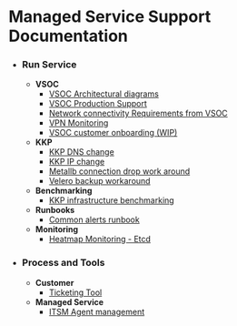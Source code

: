 # Managed Service Support Documentation

+ ### Run Service
  * **VSOC**
    - [VSOC Architectural diagrams](/docs/VSOC%20Production%20Support/VSOC%20Architecture%20Documentation.docx)
    - [VSOC Production Support](/docs/VSOC%20Production%20Support/VSOC-Production-Support.md)
    - [Network connectivity Requirements from VSOC](#Network-connectivity-diagrams)
    - [VPN Monitoring](/docs/VSOC%20Production%20Support/VPN%20monitoring.docx)
    - [VSOC customer onboarding (WIP)](https://github.com/jacmathew/benchmarking/blob/main/vsoc_customer_onboarding.md)
  * **KKP**
    - [KKP DNS change](https://github.com/kubermatic/community-components/blob/master/runbook/kubeone-add-dns-name.md)
    - [KKP IP change](https://github.com/jacmathew/community-components/blob/kube-runbook/runbook/kubeone_ip_change.md)
    - [Metallb connection drop work around](https://github.com/kubermatic/managed-service/blob/main/customers/wobcom/kubelb_runbook01.md)
    - [Velero backup workaround](https://github.com/jacmathew/community-components/blob/master/runbook/veleroBackup_alert_supression.md)
  * **Benchmarking**
    - [KKP infrastructure benchmarking](https://github.com/jacmathew/community-components/blob/kube-benchmarking/helper/benchmarking/infra_benchmarking.md)
  * **Runbooks**
    - [Common alerts runbook](/docs/Alerts/)
  * **Monitoring**
    - [Heatmap Monitoring - Etcd](/docs/ETCD-Heatmap-main/)
+ ### Process and Tools
  * **Customer**
    - [Ticketing Tool](/docs/Customer%20Onboarding/Customer_Onboarding.md)
  * **Managed Service**
    - [ITSM Agent management](/docs/Managed%20Service%20Onboarding/Agent%20Onboarding.md)
